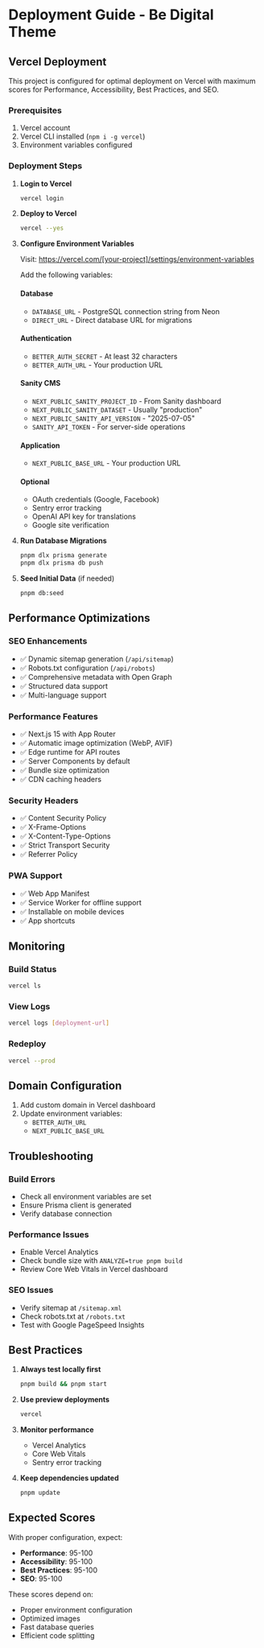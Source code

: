 # Deployment Guide - Be Digital Theme

## Vercel Deployment

This project is configured for optimal deployment on Vercel with maximum scores for Performance, Accessibility, Best Practices, and SEO.

### Prerequisites

1. Vercel account
2. Vercel CLI installed (`npm i -g vercel`)
3. Environment variables configured

### Deployment Steps

1. **Login to Vercel**
   ```bash
   vercel login
   ```

2. **Deploy to Vercel**
   ```bash
   vercel --yes
   ```

3. **Configure Environment Variables**
   
   Visit: https://vercel.com/[your-project]/settings/environment-variables
   
   Add the following variables:

   #### Database
   - `DATABASE_URL` - PostgreSQL connection string from Neon
   - `DIRECT_URL` - Direct database URL for migrations

   #### Authentication
   - `BETTER_AUTH_SECRET` - At least 32 characters
   - `BETTER_AUTH_URL` - Your production URL

   #### Sanity CMS
   - `NEXT_PUBLIC_SANITY_PROJECT_ID` - From Sanity dashboard
   - `NEXT_PUBLIC_SANITY_DATASET` - Usually "production"
   - `NEXT_PUBLIC_SANITY_API_VERSION` - "2025-07-05"
   - `SANITY_API_TOKEN` - For server-side operations

   #### Application
   - `NEXT_PUBLIC_BASE_URL` - Your production URL

   #### Optional
   - OAuth credentials (Google, Facebook)
   - Sentry error tracking
   - OpenAI API key for translations
   - Google site verification

4. **Run Database Migrations**
   ```bash
   pnpm dlx prisma generate
   pnpm dlx prisma db push
   ```

5. **Seed Initial Data** (if needed)
   ```bash
   pnpm db:seed
   ```

## Performance Optimizations

### SEO Enhancements
- ✅ Dynamic sitemap generation (`/api/sitemap`)
- ✅ Robots.txt configuration (`/api/robots`)
- ✅ Comprehensive metadata with Open Graph
- ✅ Structured data support
- ✅ Multi-language support

### Performance Features
- ✅ Next.js 15 with App Router
- ✅ Automatic image optimization (WebP, AVIF)
- ✅ Edge runtime for API routes
- ✅ Server Components by default
- ✅ Bundle size optimization
- ✅ CDN caching headers

### Security Headers
- ✅ Content Security Policy
- ✅ X-Frame-Options
- ✅ X-Content-Type-Options
- ✅ Strict Transport Security
- ✅ Referrer Policy

### PWA Support
- ✅ Web App Manifest
- ✅ Service Worker for offline support
- ✅ Installable on mobile devices
- ✅ App shortcuts

## Monitoring

### Build Status
```bash
vercel ls
```

### View Logs
```bash
vercel logs [deployment-url]
```

### Redeploy
```bash
vercel --prod
```

## Domain Configuration

1. Add custom domain in Vercel dashboard
2. Update environment variables:
   - `BETTER_AUTH_URL`
   - `NEXT_PUBLIC_BASE_URL`

## Troubleshooting

### Build Errors
- Check all environment variables are set
- Ensure Prisma client is generated
- Verify database connection

### Performance Issues
- Enable Vercel Analytics
- Check bundle size with `ANALYZE=true pnpm build`
- Review Core Web Vitals in Vercel dashboard

### SEO Issues
- Verify sitemap at `/sitemap.xml`
- Check robots.txt at `/robots.txt`
- Test with Google PageSpeed Insights

## Best Practices

1. **Always test locally first**
   ```bash
   pnpm build && pnpm start
   ```

2. **Use preview deployments**
   ```bash
   vercel
   ```

3. **Monitor performance**
   - Vercel Analytics
   - Core Web Vitals
   - Sentry error tracking

4. **Keep dependencies updated**
   ```bash
   pnpm update
   ```

## Expected Scores

With proper configuration, expect:
- **Performance**: 95-100
- **Accessibility**: 95-100
- **Best Practices**: 95-100
- **SEO**: 95-100

These scores depend on:
- Proper environment configuration
- Optimized images
- Fast database queries
- Efficient code splitting